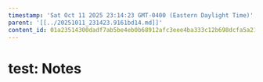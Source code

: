```yaml
---
timestamp: 'Sat Oct 11 2025 23:14:23 GMT-0400 (Eastern Daylight Time)'
parent: '[[../20251011_231423.9161bd14.md]]'
content_id: 01a23514300dadf7ab5be4eb0b68912afc3eee4ba333c12b698dcfa5a2168bcd
---
```


# test: Notes
